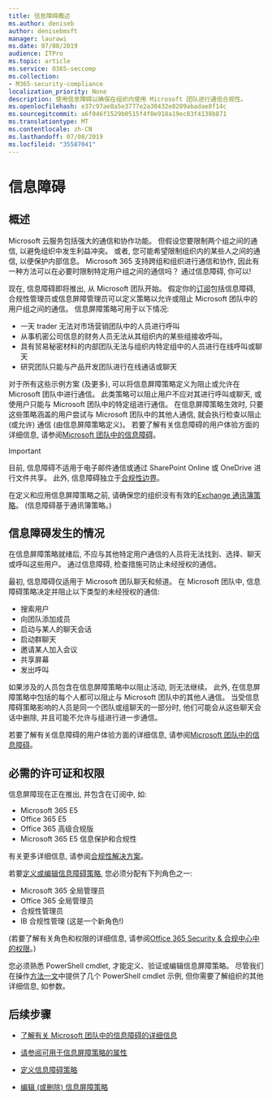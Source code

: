 ```yaml
---
title: 信息障碍概述
ms.author: deniseb
author: denisebmsft
manager: laurawi
ms.date: 07/08/2019
audience: ITPro
ms.topic: article
ms.service: O365-seccomp
ms.collection:
- M365-security-compliance
localization_priority: None
description: 使用信息障碍以确保在组织内使用 Microsoft 团队进行通信合规性。
ms.openlocfilehash: e37c97ae8a5e3777e2a30432e8289abadae8f14c
ms.sourcegitcommit: a6f046f1529b0515f4f0e918a19ec83f4138b871
ms.translationtype: MT
ms.contentlocale: zh-CN
ms.lasthandoff: 07/08/2019
ms.locfileid: "35587041"
---
```

# <a name="information-barriers"></a>信息障碍

## <a name="overview"></a>概述

Microsoft 云服务包括强大的通信和协作功能。 但假设您要限制两个组之间的通信, 以避免组织中发生利益冲突。 或者, 您可能希望限制组织内的某些人之间的通信, 以便保护内部信息。 Microsoft 365 支持跨组和组织进行通信和协作, 因此有一种方法可以在必要时限制特定用户组之间的通信吗？ 通过信息障碍, 你可以! 

现在, 信息障碍即将推出, 从 Microsoft 团队开始。 假定你的[订阅](#required-licenses-and-permissions)包括信息障碍, 合规性管理员或信息屏障管理员可以定义策略以允许或阻止 Microsoft 团队中的用户组之间的通信。 信息屏障策略可用于以下情况:

- 一天 trader 无法对市场营销团队中的人员进行呼叫
- 从事机密公司信息的财务人员无法从其组织内的某些组接收呼叫。
- 具有贸易秘密材料的内部团队无法与组织内特定组中的人员进行在线呼叫或聊天
- 研究团队只能与产品开发团队进行在线通话或聊天

对于所有这些示例方案 (及更多), 可以将信息屏障策略定义为阻止或允许在 Microsoft 团队中进行通信。 此类策略可以阻止用户不应对其进行呼叫或聊天, 或使用户只能与 Microsoft 团队中的特定组进行通信。 在信息屏障策略生效时, 只要这些策略涵盖的用户尝试与 Microsoft 团队中的其他人通信, 就会执行检查以阻止 (或允许) 通信 (由信息屏障策略定义)。 若要了解有关信息障碍的用户体验方面的详细信息, 请参阅[Microsoft 团队中的信息障碍](https://docs.microsoft.com/MicrosoftTeams/information-barriers-in-teams)。

> [!IMPORTANT]
> 目前, 信息障碍不适用于电子邮件通信或通过 SharePoint Online 或 OneDrive 进行文件共享。 此外, 信息障碍独立于[合规性边界](set-up-compliance-boundaries.md)。<p>在定义和应用信息屏障策略之前, 请确保您的组织没有有效的[Exchange 通讯簿策略](https://docs.microsoft.com/en-us/exchange/address-books/address-book-policies/address-book-policies)。 (信息障碍基于通讯簿策略。) 

## <a name="what-happens-with-information-barriers"></a>信息障碍发生的情况

在信息屏障策略就绪后, 不应与其他特定用户通信的人员将无法找到、选择、聊天或呼叫这些用户。 通过信息障碍, 检查措施可防止未经授权的通信。

最初, 信息障碍仅适用于 Microsoft 团队聊天和频道。 在 Microsoft 团队中, 信息障碍策略决定并阻止以下类型的未经授权的通信:
- 搜索用户
- 向团队添加成员
- 启动与某人的聊天会话
- 启动群聊天
- 邀请某人加入会议
- 共享屏幕
- 发出呼叫 

如果涉及的人员包含在信息屏障策略中以阻止活动, 则无法继续。 此外, 在信息屏障策略中包括的每个人都可以阻止与 Microsoft 团队中的其他人通信。 当受信息障碍策略影响的人员是同一个团队或组聊天的一部分时, 他们可能会从这些聊天会话中删除, 并且可能不允许与组进行进一步通信。

若要了解有关信息障碍的用户体验方面的详细信息, 请参阅[Microsoft 团队中的信息障碍](https://docs.microsoft.com/MicrosoftTeams/information-barriers-in-teams)。

## <a name="required-licenses-and-permissions"></a>必需的许可证和权限

信息屏障现在正在推出, 并包含在订阅中, 如:

- Microsoft 365 E5
- Office 365 E5
- Office 365 高级合规版
- Microsoft 365 E5 信息保护和合规性

有关更多详细信息, 请参阅[合规性解决方案](https://products.office.com/business/security-and-compliance/compliance-solutions)。

若要[定义或编辑信息障碍策略](information-barriers-policies.md), 您必须分配有下列角色之一:

- Microsoft 365 全局管理员
- Office 365 全局管理员
- 合规性管理员
- IB 合规性管理 (这是一个新角色!)

(若要了解有关角色和权限的详细信息, 请参阅[Office 365 Security & 合规中心中的权限](permissions-in-the-security-and-compliance-center.md)。)

您必须熟悉 PowerShell cmdlet, 才能定义、验证或编辑信息屏障策略。 尽管我们在操作[方法一文](information-barriers-policies.md)中提供了几个 PowerShell cmdlet 示例, 但你需要了解组织的其他详细信息, 如参数。

## <a name="next-steps"></a>后续步骤

- [了解有关 Microsoft 团队中的信息障碍的详细信息](https://docs.microsoft.com/MicrosoftTeams/information-barriers-in-teams)

- [请参阅可用于信息屏障策略的属性](information-barriers-attributes.md)

- [定义信息障碍策略](information-barriers-policies.md)

- [编辑 (或删除) 信息屏障策略](information-barriers-edit-segments-policies.md.md) 


